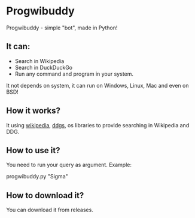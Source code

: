 # Progwibuddy

Progwibuddy - simple "bot", made in Python!

## It can:
- Search in Wikipedia
- Search in DuckDuckGo
- Run any command and program in your system.

It not depends on system, it can run on Windows, Linux, Mac and even on BSD!

## How it works?

It using [wikipedia](https://pypi.org/project/wikipedia), [ddgs](https://pypi.org/project/ddgs), os libraries to provide searching in Wikipedia and DDG.

## How to use it?

You need to run your query as argument.
Example:

progwibuddy.py "Sigma"

## How to download it?

You can download it from releases.
